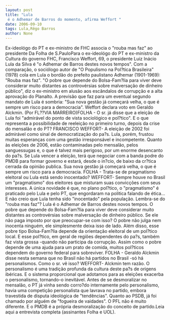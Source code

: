 ```yaml
---
layout: post
title: "Lula
 é o Adhemar de Barros do momento, afirma Weffort "
date: 2006-09-10
tags: Lula,Rêgo Barros
author: None
---
```

Ex-ideológo do PT e ex-ministro de FHC associa o \"rouba mas faz\" ao presidente
Da Folha de S.PauloPara o ex-ideológo do PT e ex-ministro da Cultura do governo FHC, Francisco Weffort, 69, o presidente Luiz Inácio Lula da Silva é \"o Adhemar de Barros destes novos tempos\". Com a comparação, o sociólogo autor de \"O Populismo na Pol?tica Brasileira\" (1978) cola em Lula o bordão do prefeito paulistano Adhemar (1901-1969): \"Rouba mas faz\". \"O pobre que depende do Bolsa-Fam?lia para viver deve considerar muito distantes as controvérsias sobre malversação de dinheiro público\", diz o ex-ministro em alusão aos escândalos de corrupção e a alta aprovação do Planalto. A previsão que faz para um eventual segundo mandato de Lula é sombria: \"Sua nova gestão já começará velha, o que é sempre um risco para a democracia\". Weffort declara voto em Geraldo Alckmin. (Por FL??VIA MARREIRO)FOLHA - O sr. já disse que a eleição de Lula foi \"admirável do ponto de vista sociológico e pol?tico\". E o que representa a possibilidade de reeleição no primeiro turno, depois da crise do mensalão e do PT? FRANCISCO WEFFORT- A eleição de 2002 foi admirável como sinal de democratização do pa?s. Lula, porém, frustou muitas esperanças com uma gestão irresponsável e incompetente. Quanto às eleições de 2006, estão contaminadas pelo mensalão, pelos sanguessugas e, o que é talvez mais perigoso, por um enorme desencanto do pa?s. Se Lula vencer a eleição, terá que negociar com a banda podre do PMDB para formar governo e estará, desde o in?cio, de baixo da cr?tica cerrada da opinião publica. Sua nova gestão já começará velha, o que é sempre um risco para a democracia. FOLHA - Trata-se de pragmatismo eleitoral ou Lula está sendo inocentado? WEFFORT- Sempre houve no Brasil um \"pragmatismo\" dos eleitores que misturam suas convicções com seus interesses. A única novidade é que, no plano pol?tico, o \"pragmatismo\" é praticado pelo Lula e pelo PT, que engordaram na politica falando de ética... E não creio que Lula tenha sido \"inocentado\" pela população. Lembra-se do \"rouba mas faz\"? Lula é o Adhemar de Barros destes novos tempos. O pobre que depende do Bolsa-Fam?lia para viver deve considerar muito distantes as controvérsias sobre malversação de dinheiro público. Se ele não paga imposto por que preocupar-se com isso? O pobre não julga nem inocenta ninguém, ele simplesmente deixa isso de lado. Além disso, esse pobre tipo Bolsa-Fam?lia depende da orientação eleitoral de um pol?tico local. E esse pol?tico, em geral de regiões dependentes do pa?s, também faz vista grossa -quando não participa da corrupção. Assim como o pobre depende de uma ajuda para um prato de comida, muitos pol?ticos dependem do governo federal para sobreviver. FOLHA - Geraldo Alckmin disse nesta semana que no Brasil não há partidos no Brasil -só há personalismos. Como o sr. vê isso? WEFFORT- Alckmin tem razão. O personalismo é uma tradição profunda da cultura deste pa?s de origens ibéricas. E o sistema proporcional que adotamos para as eleições exacerba o personalismo, tornando-o inevitável. Antes de se desmoralizar no mensalão, o PT já vinha sendo corro?do internamente pelo personalismo, havia uma competição personalista que lavrava no partido, embora travestida de disputa ideológica de \"tendências\". Quanto ao PSDB, já foi chamado por alguém de \"fogueira de vaidades\". O PFL não é muito diferente. E o PMDB é a própria desmoralização do conceito de partido.Leia aqui a entrevista completa (assinantes Folha e UOL). 